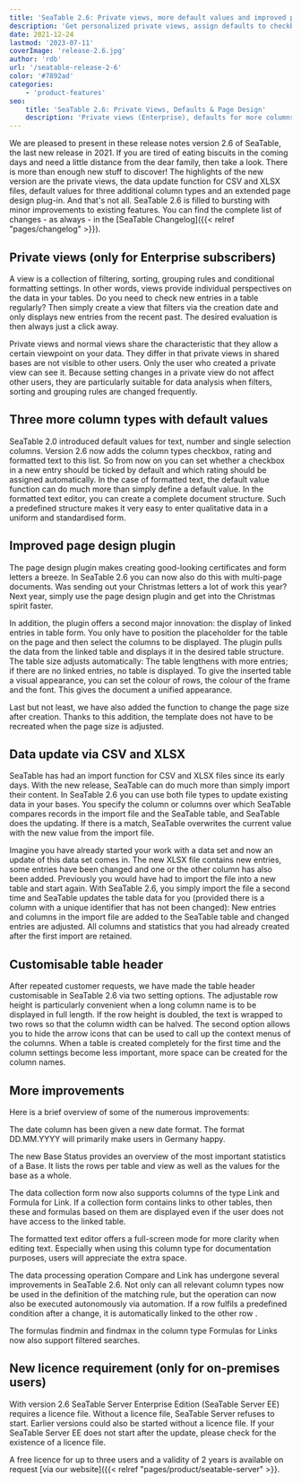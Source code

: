 ```yaml
---
title: 'SeaTable 2.6: Private views, more default values and improved page design plugin'
description: 'Get personalized private views, assign defaults to checkboxes, ratings & text fields, use multi-page page design (plus linked tables), update your data with CSV/XLSX files, customize headers. New formats, automation tweaks, and a full-screen editor boost ease-of-use. import, status, formula, link improvements!'
date: 2021-12-24
lastmod: '2023-07-11'
coverImage: 'release-2.6.jpg'
author: 'rdb'
url: '/seatable-release-2-6'
color: '#7892ad'
categories:
    - 'product-features'
seo:
    title: 'SeaTable 2.6: Private Views, Defaults & Page Design'
    description: 'Private views (Enterprise), defaults for more columns, multi-page page design, data updates & more—SeaTable 2.6 improves data workflows.'
---
```


We are pleased to present in these release notes version 2.6 of SeaTable, the last new release in 2021. If you are tired of eating biscuits in the coming days and need a little distance from the dear family, then take a look. There is more than enough new stuff to discover! The highlights of the new version are the private views, the data update function for CSV and XLSX files, default values for three additional column types and an extended page design plug-in. And that's not all. SeaTable 2.6 is filled to bursting with minor improvements to existing features. You can find the complete list of changes - as always - in the [SeaTable Changelog]({{< relref "pages/changelog" >}}).

## Private views (only for Enterprise subscribers)

A view is a collection of filtering, sorting, grouping rules and conditional formatting settings. In other words, views provide individual perspectives on the data in your tables. Do you need to check new entries in a table regularly? Then simply create a view that filters via the creation date and only displays new entries from the recent past. The desired evaluation is then always just a click away.

Private views and normal views share the characteristic that they allow a certain viewpoint on your data. They differ in that private views in shared bases are not visible to other users. Only the user who created a private view can see it. Because setting changes in a private view do not affect other users, they are particularly suitable for data analysis when filters, sorting and grouping rules are changed frequently.

## Three more column types with default values

SeaTable 2.0 introduced default values for text, number and single selection columns. Version 2.6 now adds the column types checkbox, rating and formatted text to this list. So from now on you can set whether a checkbox in a new entry should be ticked by default and which rating should be assigned automatically. In the case of formatted text, the default value function can do much more than simply define a default value. In the formatted text editor, you can create a complete document structure. Such a predefined structure makes it very easy to enter qualitative data in a uniform and standardised form.

## Improved page design plugin

The page design plugin makes creating good-looking certificates and form letters a breeze. In SeaTable 2.6 you can now also do this with multi-page documents. Was sending out your Christmas letters a lot of work this year? Next year, simply use the page design plugin and get into the Christmas spirit faster.

In addition, the plugin offers a second major innovation: the display of linked entries in table form. You only have to position the placeholder for the table on the page and then select the columns to be displayed. The plugin pulls the data from the linked table and displays it in the desired table structure. The table size adjusts automatically: The table lengthens with more entries; if there are no linked entries, no table is displayed. To give the inserted table a visual appearance, you can set the colour of rows, the colour of the frame and the font. This gives the document a unified appearance.

Last but not least, we have also added the function to change the page size after creation. Thanks to this addition, the template does not have to be recreated when the page size is adjusted.

## Data update via CSV and XLSX

SeaTable has had an import function for CSV and XLSX files since its early days. With the new release, SeaTable can do much more than simply import their content. In SeaTable 2.6 you can use both file types to update existing data in your bases. You specify the column or columns over which SeaTable compares records in the import file and the SeaTable table, and SeaTable does the updating. If there is a match, SeaTable overwrites the current value with the new value from the import file.

Imagine you have already started your work with a data set and now an update of this data set comes in. The new XLSX file contains new entries, some entries have been changed and one or the other column has also been added. Previously you would have had to import the file into a new table and start again. With SeaTable 2.6, you simply import the file a second time and SeaTable updates the table data for you (provided there is a column with a unique identifier that has not been changed): New entries and columns in the import file are added to the SeaTable table and changed entries are adjusted. All columns and statistics that you had already created after the first import are retained.

## Customisable table header

After repeated customer requests, we have made the table header customisable in SeaTable 2.6 via two setting options. The adjustable row height is particularly convenient when a long column name is to be displayed in full length. If the row height is doubled, the text is wrapped to two rows so that the column width can be halved. The second option allows you to hide the arrow icons that can be used to call up the context menus of the columns. When a table is created completely for the first time and the column settings become less important, more space can be created for the column names.

## More improvements

Here is a brief overview of some of the numerous improvements:

The date column has been given a new date format. The format DD.MM.YYYY will primarily make users in Germany happy.

The new Base Status provides an overview of the most important statistics of a Base. It lists the rows per table and view as well as the values for the base as a whole.

The data collection form now also supports columns of the type Link and Formula for Link. If a collection form contains links to other tables, then these and formulas based on them are displayed even if the user does not have access to the linked table.

The formatted text editor offers a full-screen mode for more clarity when editing text. Especially when using this column type for documentation purposes, users will appreciate the extra space.

The data processing operation Compare and Link has undergone several improvements in SeaTable 2.6. Not only can all relevant column types now be used in the definition of the matching rule, but the operation can now also be executed autonomously via automation. If a row fulfils a predefined condition after a change, it is automatically linked to the other row .

The formulas findmin and findmax in the column type Formulas for Links now also support filtered searches.

## New licence requirement (only for on-premises users)

With version 2.6 SeaTable Server Enterprise Edition (SeaTable Server EE) requires a licence file. Without a licence file, SeaTable Server refuses to start. Earlier versions could also be started without a licence file. If your SeaTable Server EE does not start after the update, please check for the existence of a licence file.

A free licence for up to three users and a validity of 2 years is available on request [via our website]({{< relref "pages/product/seatable-server" >}}.
